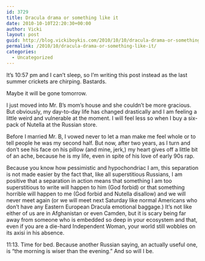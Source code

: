 ```yaml
---
id: 3729
title: Dracula drama or something like it
date: 2010-10-10T22:20:30+00:00
author: Vicki
layout: post
guid: http://blog.vickiboykis.com/2010/10/10/dracula-drama-or-something-like-it/
permalink: /2010/10/dracula-drama-or-something-like-it/
categories:
  - Uncategorized
---
```

It&#8217;s 10:57 pm and I can&#8217;t sleep, so I&#8217;m writing this post instead as the last summer crickets are chirping. Bastards. 

Maybe it will be gone tomorrow.

I just moved into Mr. B&#8217;s mom&#8217;s house and she couldn&#8217;t be more gracious. But obviously, my day-to-day life has changed drastically and I am feeling a little weird and vulnerable at the moment. I will feel less so when I buy a six-pack of Nutella at the Russian store.

Before I married Mr. B, I vowed never to let a man make me feel whole or to tell people he was my second half. But now, after two years, as I turn and don&#8217;t see his face on his pillow (and mine, jerk,) my heart gives off a little bit of an ache, because he is my life, even in spite of his love of early 90s rap.

Because you know how pessimistic and hypochondriac I am, this separation is not made easier by the fact that, like all superstitious Russians, I am positive that a separation in action means that something I am too superstitious to write will happen to him (God forbid) or that something horrible will happen to me (God forbid and Nutella disallow) and we will never meet again (or we will meet next Saturday like normal Americans who don&#8217;t have any Eastern European Dracula emotional baggage.) It&#8217;s not like either of us are in Afghanistan or even Camden, but it is scary being far away from someone who is embedded so deep in your ecosystem and that, even if you are a die-hard Independent Woman, your world still wobbles on its axisi in his absence.

11:13. Time for bed. Because another Russian saying, an actually useful one, is &#8220;the morning is wiser than the evening.&#8221; And so will I be.